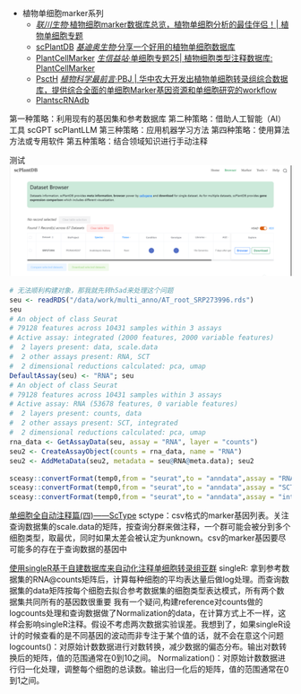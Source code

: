 - 植物单细胞marker系列
    - [*联川生物*·植物细胞marker数据库总览，植物单细胞分析的最佳伴侣！| 植物单细胞专题](https://mp.weixin.qq.com/s/CXGkNuBDQin5MrPWMgt8ng)
    - [scPlantDB](https://biobigdata.nju.edu.cn/scplantdb/home) [*基迪奥生物*·分享一个好用的植物单细胞数据库](https://mp.weixin.qq.com/s/1dTCDc5U3dvCy15GfLRY4A)
    - [PlantCellMarker](https://www.tobaccodb.org/pcmdb/homePage) [*生信益站*·单细胞专题25| 植物细胞类型注释数据库: PlantCellMarker](https://mp.weixin.qq.com/s/Y1AyXa8jkQBV4yWo_HihTw)
    - [PsctH](http://jinlab.hzau.edu.cn/PsctH/) [*植物科学最前言*·PBJ | 华中农大开发出植物单细胞转录组综合数据库，提供综合全面的单细胞Marker基因资源和单细胞研究的workflow](https://mp.weixin.qq.com/s/5dMORWQeX4eTFgH0e1YkTg)
    - [PlantscRNAdb](http://ibi.zju.edu.cn/plantscrnadb/index.php)

第一种策略：利用现有的基因集和参考数据库
第二种策略：借助人工智能（AI）工具 scGPT scPlantLLM
第三种策略：应用机器学习方法
第四种策略：使用算法方法或专用软件
第五种策略：结合领域知识进行手动注释


测试
![scPlantDB下载拟南芥根的1w细胞数据集做测试](png/download_testdata.png)
```R
# 无法顺利构建对象，那我就先转h5ad来处理这个问题
seu <- readRDS("/data/work/multi_anno/AT_root_SRP273996.rds")
seu
# An object of class Seurat 
# 79128 features across 10431 samples within 3 assays 
# Active assay: integrated (2000 features, 2000 variable features)
#  2 layers present: data, scale.data
#  2 other assays present: RNA, SCT
#  2 dimensional reductions calculated: pca, umap
DefaultAssay(seu) <- "RNA"; seu
# An object of class Seurat 
# 79128 features across 10431 samples within 3 assays 
# Active assay: RNA (53678 features, 0 variable features)
#  2 layers present: counts, data
#  2 other assays present: SCT, integrated
#  2 dimensional reductions calculated: pca, umap
rna_data <- GetAssayData(seu, assay = "RNA", layer = "counts")
seu2 <- CreateAssayObject(counts = rna_data, name = "RNA")
seu2 <- AddMetaData(seu2, metadata = seu@RNA@meta.data); seu2
```
```R
sceasy::convertFormat(temp0,from = "seurat",to = "anndata",assay = "RNA",main_layer = "counts",outFile = "/data/work/multi_anno/AT_root_SRP273996_RNA_rh.h5ad")
sceasy::convertFormat(temp0,from = "seurat",to = "anndata",assay = "SCT",main_layer = "counts",outFile = "/data/work/multi_anno/AT_root_SRP273996_SCT_rh.h5ad")
sceasy::convertFormat(temp0,from = "seurat",to = "anndata",assay = "integrated",main_layer = "counts",outFile = "/data/work/multi_anno/AT_root_SRP273996_integrated_rh.h5ad")
```
[单细胞全自动注释篇(四)——ScType](https://mp.weixin.qq.com/s/hKBiZCHwDdoJOk0YChbtMA)
sctype：csv格式的marker基因列表。关注查询数据集的scale.data的矩阵，按查询分群来做注释，一个群可能会被分到多个细胞类型，取最优，同时如果太差会被认定为unknown。csv的marker基因要尽可能多的存在于查询数据的基因中

[使用singleR基于自建数据库来自动化注释单细胞转录组亚群](https://mp.weixin.qq.com/s/GpOxe4WLIrBOjbdH5gfyOQ)
singleR: 拿到参考数据集的RNA@counts矩阵后，计算每种细胞的平均表达量后做log处理。而查询数据集的data矩阵按每个细胞去拟合参考数据集的细胞类型表达模式，所有两个数据集共同所有的基因数很重要
我有一个疑问,构建reference对counts做的logcounts处理和查询数据做了Normalization的data，在计算方式上不一样，这样会影响singleR注释。假设不考虑两次数据实验误差。我想到了，如果singleR设计的时候查看的是不同基因的波动而非专注于某个值的话，就不会在意这个问题
logcounts()：对原始计数数据进行对数转换，减少数据的偏态分布。输出对数转换后的矩阵，值的范围通常在0到10之间。
Normalization()：对原始计数数据进行归一化处理，调整每个细胞的总读数。输出归一化后的矩阵，值的范围通常在0到1之间。
